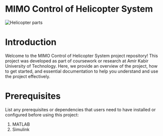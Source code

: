 # MIMO Control of Helicopter System
![Helicopter parts]([image-url](https://github.com/Saeedam02/AUT-Multivariable-control-HelicopterSystem/blob/main/images/The-major-components-of-a-helicopter-are-the-airframe-fuselage-landing-gear.jpg))

# Introduction
Welcome to the MIMO Control of Helicopter System project repository! This project was developed as part of coursework or research at Amir Kabir University of Technology. Here, we provide an overview of the project, how to get started, and essential documentation to help you understand and use the project effectively.

# Prerequisites
List any prerequisites or dependencies that users need to have installed or configured before using this project:
1) MATLAB 
2) Simulink
